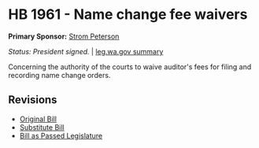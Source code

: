 # HB 1961 - Name change fee waivers
**Primary Sponsor:** [Strom Peterson](/person/leg/strom.peterson.md)

*Status: President signed.* | [leg.wa.gov summary](https://app.leg.wa.gov/billsummary?BillNumber=1961&Year=2021)

Concerning the authority of the courts to waive auditor's fees for filing and recording name change orders.

## Revisions
* [Original Bill](1/)
* [Substitute Bill](S/)
* [Bill as Passed Legislature](S.PL/)
